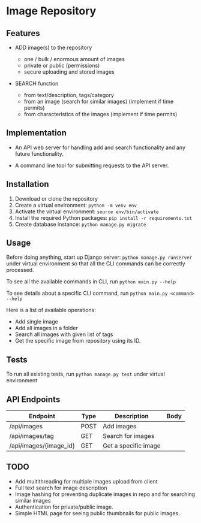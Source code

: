 # Image Repository

## Features

- ADD image(s) to the repository
  - one / bulk / enormous amount of images
  - private or public (permissions)
  - secure uploading and stored images

- SEARCH function
  - from text/description, tags/category
  - from an image (search for similar images) (implement if time permits)
  - from characteristics of the images (implement if time permits)


## Implementation

- An API web server for handling add and search functionality and any future functionality.

- A command line tool for submitting requests to the API server.


## Installation

1. Download or clone the repository
2. Create a virtual environment: `python -m venv env`
3. Activate the virtual environment: `source env/bin/activate`
4. Install the required Python packages: `pip install -r requirements.txt`
5. Create database instance: `python manage.py migrate`

## Usage

Before doing anything, start up Django server: `python manage.py runserver`
under virtual environment so that all the CLI commands can be correctly 
processed.

To see all the available commands in CLI, run `python main.py --help`

To see details about a specific CLI command, run `python main.py <command> --help`

Here is a list of available operations:
- Add single image
- Add all images in a folder
- Search all images with given list of tags
- Get the specific image from repository using its ID.


## Tests

To run all existing tests, run `python manage.py test` under virtual environment


## API Endpoints

| Endpoint               | Type | Description          | Body |
|------------------------|------|----------------------|------|
| /api/images            | POST | Add images           |      |
| /api/images/tag        | GET  | Search for images    |      |
| /api/images/{image_id} | GET  | Get a specific image |      |


## TODO

- Add multithreading for multiple images upload from client
- Full text search for image description
- Image hashing for preventing duplicate images in repo and for searching 
similar images
- Authentication for private/public image.
- Simple HTML page for seeing public thumbnails for public images.

